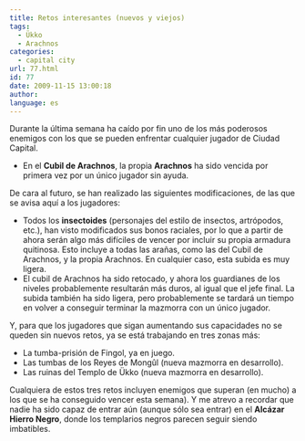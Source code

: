 ```yaml
---
title: Retos interesantes (nuevos y viejos)
tags:
  - Ükko
  - Arachnos
categories:
  - capital city
url: 77.html
id: 77
date: 2009-11-15 13:00:18
author:
language: es
---
```


Durante la última semana ha caído por fin uno de los más poderosos enemigos con los que se pueden enfrentar cualquier jugador de Ciudad Capital.

* En el **Cubil de Arachnos**, la propia **Arachnos** ha sido vencida por primera vez por un único jugador sin ayuda.

De cara al futuro, se han realizado las siguientes modificaciones, de las que se avisa aquí a los jugadores:

* Todos los **insectoides** (personajes del estilo de insectos, artrópodos, etc.), han visto modificados sus bonos raciales, por lo que a partir de ahora serán algo más difíciles de vencer por incluir su propia armadura quitinosa. Esto incluye a todas las arañas, como las del Cubil de Arachnos, y la propia Arachnos. En cualquier caso, esta subida es muy ligera.
* El cubil de Arachnos ha sido retocado, y ahora los guardianes de los niveles probablemente resultarán más duros, al igual que el jefe final. La subida también ha sido ligera, pero probablemente se tardará un tiempo en volver a conseguir terminar la mazmorra con un único jugador.

Y, para que los jugadores que sigan aumentando sus capacidades no se queden sin nuevos retos, ya se está trabajando en tres zonas más:

* La tumba-prisión de Fingol, ya en juego.
* Las tumbas de los Reyes de Mongûl (nueva mazmorra en desarrollo).
* Las ruinas del Templo de Ükko (nueva mazmorra en desarrollo).

Cualquiera de estos tres retos incluyen enemigos que superan (en mucho) a los que se ha conseguido vencer esta semana). Y me atrevo a recordar que nadie ha sido capaz de entrar aún (aunque sólo sea entrar) en el **Alcázar Hierro Negro**, donde los templarios negros parecen seguir siendo imbatibles.
